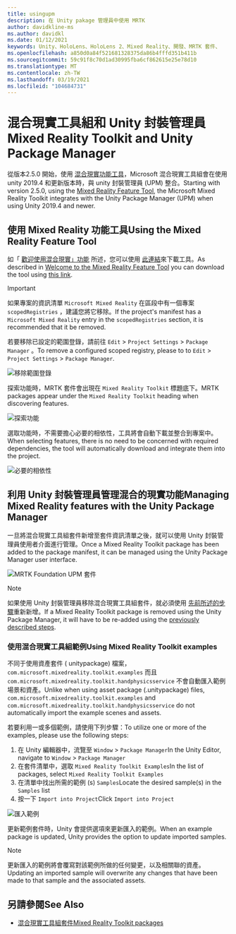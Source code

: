 ```yaml
---
title: usingupm
description: 在 Unity pakage 管理員中使用 MRTK
author: davidkline-ms
ms.author: davidkl
ms.date: 01/12/2021
keywords: Unity、HoloLens、HoloLens 2、Mixed Reality、開發、MRTK 套件、
ms.openlocfilehash: a850d0a84f521681328375da86b4fffd351b411b
ms.sourcegitcommit: 59c91f8c70d1ad30995fba6cf862615e25e78d10
ms.translationtype: MT
ms.contentlocale: zh-TW
ms.lasthandoff: 03/19/2021
ms.locfileid: "104684731"
---
```

# <a name="mixed-reality-toolkit-and-unity-package-manager"></a><span data-ttu-id="f4834-104">混合現實工具組和 Unity 封裝管理員</span><span class="sxs-lookup"><span data-stu-id="f4834-104">Mixed Reality Toolkit and Unity Package Manager</span></span>

<span data-ttu-id="f4834-105">從版本2.5.0 開始，使用 [混合現實功能工具](https://aka.ms/MRFeatureToolDocs)，Microsoft 混合現實工具組會在使用 unity 2019.4 和更新版本時，與 unity 封裝管理員 (UPM) 整合。</span><span class="sxs-lookup"><span data-stu-id="f4834-105">Starting with version 2.5.0, using the [Mixed Reality Feature Tool](https://aka.ms/MRFeatureToolDocs), the Microsoft Mixed Reality Toolkit integrates with the Unity Package Manager (UPM) when using Unity 2019.4 and newer.</span></span>

## <a name="using-the-mixed-reality-feature-tool"></a><span data-ttu-id="f4834-106">使用 Mixed Reality 功能工具</span><span class="sxs-lookup"><span data-stu-id="f4834-106">Using the Mixed Reality Feature Tool</span></span>

<span data-ttu-id="f4834-107">如「 [歡迎使用混合現實」功能](https://aka.ms/MRFeatureToolDocs) 所述，您可以使用 [此連結](https://aka.ms/MRFeatureTool)來下載工具。</span><span class="sxs-lookup"><span data-stu-id="f4834-107">As described in [Welcome to the Mixed Reality Feature Tool](https://aka.ms/MRFeatureToolDocs) you can download the tool using [this link](https://aka.ms/MRFeatureTool).</span></span>

> [!IMPORTANT]
> <span data-ttu-id="f4834-108">如果專案的資訊清單 `Microsoft Mixed Reality` 在區段中有一個專案 `scopedRegistries` ，建議您將它移除。</span><span class="sxs-lookup"><span data-stu-id="f4834-108">If the project's manifest has a `Microsoft Mixed Reality` entry in the `scopedRegistries` section, it is recommended that it be removed.</span></span>
>
> <span data-ttu-id="f4834-109">若要移除已設定的範圍登錄，請前往 `Edit`  >  `Project Settings`  >  `Package Manager` 。</span><span class="sxs-lookup"><span data-stu-id="f4834-109">To remove a configured scoped registry, please to to `Edit` > `Project Settings` > `Package Manager`.</span></span>
>
> ![移除範圍登錄](../features/images/packaging/RemoveScopedRegistry.png)

<span data-ttu-id="f4834-111">探索功能時，MRTK 套件會出現在 `Mixed Reality Toolkit` 標題底下。</span><span class="sxs-lookup"><span data-stu-id="f4834-111">MRTK packages appear under the `Mixed Reality Toolkit` heading when discovering features.</span></span>

![探索功能](../features/images/packaging/DiscoverFeatures.png)

<span data-ttu-id="f4834-113">選取功能時，不需要擔心必要的相依性，工具將會自動下載並整合到專案中。</span><span class="sxs-lookup"><span data-stu-id="f4834-113">When selecting features, there is no need to be concerned with required dependencies, the tool will automatically download and integrate them into the project.</span></span>

![必要的相依性](../features/images/packaging/RequiredDependencies.png)

## <a name="managing-mixed-reality-features-with-the-unity-package-manager"></a><span data-ttu-id="f4834-115">利用 Unity 封裝管理員管理混合的現實功能</span><span class="sxs-lookup"><span data-stu-id="f4834-115">Managing Mixed Reality features with the Unity Package Manager</span></span>

<span data-ttu-id="f4834-116">一旦將混合現實工具組套件新增至套件資訊清單之後，就可以使用 Unity 封裝管理員使用者介面進行管理。</span><span class="sxs-lookup"><span data-stu-id="f4834-116">Once a Mixed Reality Toolkit package has been added to the package manifest, it can be managed using the Unity Package Manager user interface.</span></span>

![MRTK Foundation UPM 套件](../features/images/packaging/MRTK_FoundationUPM.png)

> [!NOTE]
> <span data-ttu-id="f4834-118">如果使用 Unity 封裝管理員移除混合現實工具組套件，就必須使用 [先前所述的步驟](#using-the-mixed-reality-feature-tool)重新新增。</span><span class="sxs-lookup"><span data-stu-id="f4834-118">If a Mixed Reality Toolkit package is removed using the Unity Package Manager, it will have to be re-added using the [previously described steps](#using-the-mixed-reality-feature-tool).</span></span>

### <a name="using-mixed-reality-toolkit-examples"></a><span data-ttu-id="f4834-119">使用混合現實工具組範例</span><span class="sxs-lookup"><span data-stu-id="f4834-119">Using Mixed Reality Toolkit examples</span></span>

<span data-ttu-id="f4834-120">不同于使用資產套件 ( unitypackage) 檔案， `com.microsoft.mixedreality.toolkit.examples` 而且 `com.microsoft.mixedreality.toolkit.handphysicsservice` 不會自動匯入範例場景和資產。</span><span class="sxs-lookup"><span data-stu-id="f4834-120">Unlike when using asset package (.unitypackage) files, `com.microsoft.mixedreality.toolkit.examples` and `com.microsoft.mixedreality.toolkit.handphysicsservice` do not automatically import the example scenes and assets.</span></span>

<span data-ttu-id="f4834-121">若要利用一或多個範例，請使用下列步驟：</span><span class="sxs-lookup"><span data-stu-id="f4834-121">To utilize one or more of the examples, please use the following steps:</span></span>

1. <span data-ttu-id="f4834-122">在 Unity 編輯器中，流覽至 `Window` > `Package Manager`</span><span class="sxs-lookup"><span data-stu-id="f4834-122">In the Unity Editor, navigate to `Window` > `Package Manager`</span></span>
1. <span data-ttu-id="f4834-123">在套件清單中，選取 `Mixed Reality Toolkit Examples`</span><span class="sxs-lookup"><span data-stu-id="f4834-123">In the list of packages, select `Mixed Reality Toolkit Examples`</span></span>
1. <span data-ttu-id="f4834-124">在清單中找出所需的範例 (s) `Samples`</span><span class="sxs-lookup"><span data-stu-id="f4834-124">Locate the desired sample(s) in the `Samples` list</span></span>
1. <span data-ttu-id="f4834-125">按一下 `Import into Project`</span><span class="sxs-lookup"><span data-stu-id="f4834-125">Click `Import into Project`</span></span>

![匯入範例](../features/images/packaging/MRTK_ExamplesUpm.png)

<span data-ttu-id="f4834-127">更新範例套件時，Unity 會提供選項來更新匯入的範例。</span><span class="sxs-lookup"><span data-stu-id="f4834-127">When an example package is updated, Unity provides the option to update imported samples.</span></span>

> [!NOTE]
> <span data-ttu-id="f4834-128">更新匯入的範例將會覆寫對該範例所做的任何變更，以及相關聯的資產。</span><span class="sxs-lookup"><span data-stu-id="f4834-128">Updating an imported sample will overwrite any changes that have been made to that sample and the associated assets.</span></span>

## <a name="see-also"></a><span data-ttu-id="f4834-129">另請參閱</span><span class="sxs-lookup"><span data-stu-id="f4834-129">See Also</span></span>

- [<span data-ttu-id="f4834-130">混合現實工具組套件</span><span class="sxs-lookup"><span data-stu-id="f4834-130">Mixed Reality Toolkit packages</span></span>](../packages-releases/mrtk-packages.md)

